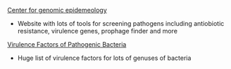 [Center for genomic epidemeology](http://www.genomicepidemiology.org/)

- Website with lots of tools for screening pathogens including antiobiotic resistance, virulence genes, prophage finder and more

[Virulence Factors of Pathogenic Bacteria](http://www.mgc.ac.cn/cgi-bin/VFs/genus.cgi?Genus=Escherichia)

- Huge list of virulence factors for lots of genuses of bacteria
